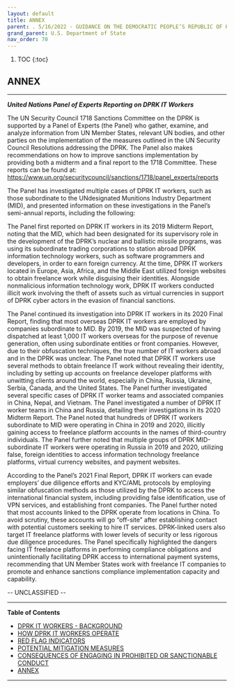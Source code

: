 ```yaml
---
layout: default
title: ANNEX 
parent: . 5/16/2022 - GUIDANCE ON THE DEMOCRATIC PEOPLE’S REPUBLIC OF KOREA INFORMATION TECHNOLOGY WORKERS 
grand_parent: U.S. Department of State 
nav_order: 70 
---
```

<style>
.dont-break-out {
  /* These are technically the same, but use both */
  overflow-wrap: break-word;
  word-wrap: break-word;

  -ms-word-break: break-all;
  /* This is the dangerous one in WebKit, as it breaks things wherever */
  word-break: break-all;
  /* Instead use this non-standard one: */
  word-break: break-word;
}
</style>

<div class="dont-break-out" markdown="1">

1. TOC
{:toc}

## ANNEX 

***

***United Nations Panel of Experts Reporting on DPRK IT Workers***

The UN Security Council 1718 Sanctions Committee on the DPRK is supported by a Panel of Experts (the Panel) who gather, examine, and analyze information from UN Member States, relevant UN bodies, and other parties on the implementation of the measures outlined in the UN Security Council Resolutions addressing the DPRK. The Panel also makes recommendations on how to improve sanctions implementation by providing both a midterm and a final report to the 1718 Committee. These reports can be found at: https://www.un.org/securitycouncil/sanctions/1718/panel_experts/reports

The Panel has investigated multiple cases of DPRK IT workers, such as those subordinate to the UNdesignated Munitions Industry Department (MID), and presented information on these investigations in the Panel’s semi-annual reports, including the following: 

The Panel first reported on DPRK IT workers in its 2019 Midterm Report, noting that the MID, which had been designated for its supervisory role in the development of the DPRK’s nuclear and ballistic missile programs, was using its subordinate trading corporations to station abroad DPRK information technology workers, such as software programmers and developers, in order to earn foreign currency. At the time, DPRK IT workers located in Europe, Asia, Africa, and the Middle East utilized foreign websites to obtain freelance work while disguising their identities. Alongside nonmalicious information technology work, DPRK IT workers conducted illicit work involving the theft of assets such as virtual currencies in support of DPRK cyber actors in the evasion of financial sanctions. 

The Panel continued its investigation into DPRK IT workers in its 2020 Final Report, finding that most overseas DPRK IT workers are employed by companies subordinate to MID. By 2019, the MID was suspected of having dispatched at least 1,000 IT workers overseas for the purpose of revenue generation, often using subordinate entities or front companies. However, due to their obfuscation techniques, the true number of IT workers abroad and in the DPRK was unclear. The Panel noted that DPRK IT workers use several methods to obtain freelance IT work without revealing their identity, including by setting up accounts on freelance developer platforms with unwitting clients around the world, especially in China, Russia, Ukraine, Serbia, Canada, and the United States. The Panel further investigated several specific cases of DPRK IT worker teams and associated companies in China, Nepal, and Vietnam. 
The Panel investigated a number of DPRK IT worker teams in China and Russia, detailing their investigations in its 2020 Midterm Report. The Panel noted that hundreds of DPRK IT workers subordinate to MID were operating in China in 2019 and 2020, illicitly gaining access to freelance platform accounts in the names of third-country individuals. The Panel further noted that multiple groups of DPRK MID-subordinate IT workers were operating in Russia in 2019 and 2020, utilizing false, foreign identities to access information technology freelance platforms, virtual currency websites, and payment websites. 

According to the Panel’s 2021 Final Report, DPRK IT workers can evade employers’ due diligence efforts and KYC/AML protocols by employing similar obfuscation methods as those utilized by the DPRK to access the international financial system, including providing false identification, use of VPN services, and establishing front companies. The Panel further noted that most accounts linked to the DPRK operate from locations in China. To avoid scrutiny, these accounts will go “off-site” after establishing contact with potential customers seeking to hire IT services. DPRK-linked users also target IT freelance platforms with lower levels of security or less rigorous due diligence procedures.  The Panel specifically highlighted the dangers facing IT freelance platforms in performing compliance obligations and unintentionally facilitating DPRK access to international payment systems, recommending that UN Member States work with freelance IT companies to promote and enhance sanctions compliance implementation capacity and capability. 

-- UNCLASSIFIED --

***

**Table of Contents**

<ul><li> <a href="/docs/state/advisory-20220516-guidance-on-the-democratic-peoples-republic-of-korea-information-technology-workers-1/">DPRK IT WORKERS - BACKGROUND</a></li><li> <a href="/docs/state/advisory-20220516-guidance-on-the-democratic-peoples-republic-of-korea-information-technology-workers-2/">HOW DPRK IT WORKERS OPERATE</a></li><li> <a href="/docs/state/advisory-20220516-guidance-on-the-democratic-peoples-republic-of-korea-information-technology-workers-3/">RED FLAG INDICATORS</a></li><li> <a href="/docs/state/advisory-20220516-guidance-on-the-democratic-peoples-republic-of-korea-information-technology-workers-4/">POTENTIAL MITIGATION MEASURES</a></li><li> <a href="/docs/state/advisory-20220516-guidance-on-the-democratic-peoples-republic-of-korea-information-technology-workers-5/">CONSEQUENCES OF ENGAGING IN PROHIBITED OR SANCTIONABLE CONDUCT</a></li><li> <a href="/docs/state/advisory-20220516-guidance-on-the-democratic-peoples-republic-of-korea-information-technology-workers-6/">ANNEX</a></li></ul>

***
</div>
